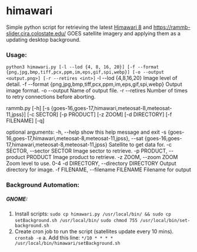 # himawari

Simple python script for retrieving the latest <a href="http://himawari8.nict.go.jp">Himawari 8</a> and <https://rammb-slider.cira.colostate.edu/> GOES </a>satellite imagery and applying them as a updating desktop background.


### Usage:
`python3 himawari.py [-l --lod {4, 8, 16, 20}] [-f --format {png,jpg,bmp,tiff,pcx,ppm,im,eps,gif,spi,webp}] [-o --output <output.png>] [-r --retires <int>]`
-l --lod {4,8,16,20}      Image level of detail.
-f --format {png,jpg,bmp,tiff,pcx,ppm,im,eps,gif,spi,webp}      Output image format.
-o --output      Name of output file.
-r --retires      Number of times to retry connections before aborting. 


rammb.py [-h] [-s {goes-16,goes-17,himawari,meteosat-8,meteosat-11,jpss}] [-c SECTOR] [-p PRODUCT] [-z ZOOM]
                [-d DIRECTORY] [-f FILENAME] [-q]

optional arguments:
  -h, --help            show this help message and exit
  -s {goes-16,goes-17,himawari,meteosat-8,meteosat-11,jpss}, --sat {goes-16,goes-17,himawari,meteosat-8,meteosat-11,jpss}
                        Satellite to get data for.
  -c SECTOR, --sector SECTOR
                        Image sector to retrieve.
  -p PRODUCT, --product PRODUCT
                        Image product to retrieve.
  -z ZOOM, --zoom ZOOM  Zoom level to use. 0-4
  -d DIRECTORY, --directory DIRECTORY
                        Output directory for image.
  -f FILENAME, --filename FILENAME
                        Filename for output



### Background Automation:
  ##### GNOME:
  1. Install scripts:
    `sudo cp himawari.py /usr/local/bin/ && sudo cp setBackground.sh /usr/local/bin/`
    `sudo chmod 755 /usr/local/bin/set-background.sh`
  2. Create cron job to run the script (satellites update every 10 mins).
	`crontab -e`
	a. Add this line:
    `*/10 * * * * /usr/local/bin/himawari/setBackground.sh`